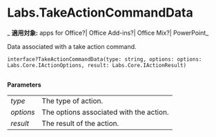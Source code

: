 
# Labs.TakeActionCommandData

 _ **適用対象:** apps for Office?| Office Add-ins?| Office Mix?| PowerPoint_

Data associated with a take action command.

```
interface?TakeActionCommandData(type: string, options: options: Labs.Core.IActionOptions, result: Labs.Core.IActionResult)
```


## 

 **Parameters**


|||
|:-----|:-----|
| _type_|The type of action.|
| _options_|The options associated with the action.|
| _result_|The result of the action.|
